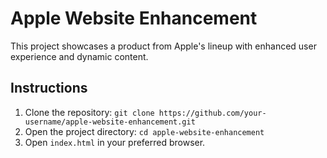 # Apple Website Enhancement

This project showcases a product from Apple's lineup with enhanced user experience and dynamic content.

## Instructions

1. Clone the repository: `git clone https://github.com/your-username/apple-website-enhancement.git`
2. Open the project directory: `cd apple-website-enhancement`
3. Open `index.html` in your preferred browser.
